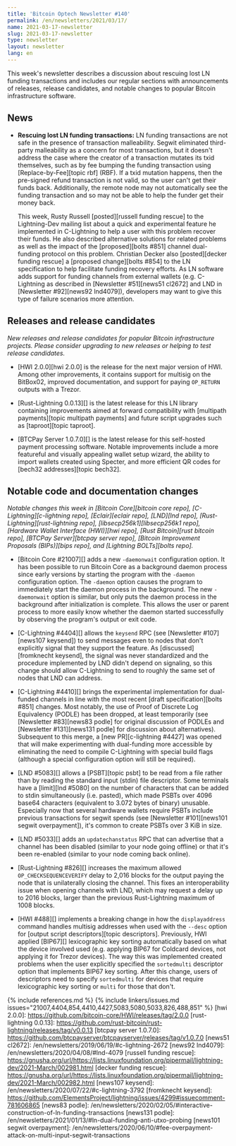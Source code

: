 ```yaml
---
title: 'Bitcoin Optech Newsletter #140'
permalink: /en/newsletters/2021/03/17/
name: 2021-03-17-newsletter
slug: 2021-03-17-newsletter
type: newsletter
layout: newsletter
lang: en
---
```

This week's newsletter describes a discussion about rescuing lost LN
funding transactions and includes our regular sections with
announcements of releases, release candidates, and notable changes to
popular Bitcoin infrastructure software.

## News

- **Rescuing lost LN funding transactions:** LN funding transactions are
  not safe in the presence of transaction malleability.  Segwit
  eliminated third-party malleability as a concern for most
  transactions, <!-- by "most", I mean everything signed SIGHASH_ALL -->
  but it doesn't address the case where the creator of a transaction
  mutates its txid themselves, such as by fee bumping the funding
  transaction using [Replace-by-Fee][topic rbf] (RBF).  If a txid
  mutation happens, then the pre-signed refund transaction is not valid,
  so the user can't get their funds back.  Additionally, the remote node
  may not automatically see the funding transaction and so may not be
  able to help the funder get their money back.

  This week, Rusty Russell [posted][russell funding rescue] to the
  Lightning-Dev mailing list about a quick and experimental feature he
  implemented in C-Lightning to help a user with this problem recover
  their funds.  He also described alternative solutions for related
  problems as well as the impact of the [proposed][bolts #851] channel
  dual-funding protocol on this problem.  Christian Decker also
  [posted][decker funding rescue] a [proposed change][bolts #854] to
  the LN specification to help facilitate funding recovery efforts.
  As LN software adds support for funding channels from external
  wallets (e.g. C-Lightning as described in [Newsletter #51][news51
  cl2672] and LND in [Newsletter #92][news92 lnd4079]), developers may
  want to give this type of failure scenarios more attention.

## Releases and release candidates

*New releases and release candidates for popular Bitcoin infrastructure
projects.  Please consider upgrading to new releases or helping to test
release candidates.*

- [HWI 2.0.0][hwi 2.0.0] is the release for the next major
  version of HWI.  Among other improvements, it contains support for
  multisig on the BitBox02, improved documentation, and support for
  paying `OP_RETURN` outputs with a Trezor.

- [Rust-Lightning 0.0.13][] is the latest release for this LN library
  containing improvements aimed at forward compatibility with [multipath
  payments][topic multipath payments] and future script upgrades such as
  [taproot][topic taproot].

- [BTCPay Server 1.0.7.0][] is the latest release for this self-hosted
  payment processing software.  Notable improvements include a more
  featureful and visually appealing wallet setup wizard, the ability to
  import wallets created using Specter, and more efficient QR codes for [bech32
  addresses][topic bech32].

## Notable code and documentation changes

*Notable changes this week in [Bitcoin Core][bitcoin core repo],
[C-Lightning][c-lightning repo], [Eclair][eclair repo], [LND][lnd repo],
[Rust-Lightning][rust-lightning repo], [libsecp256k1][libsecp256k1
repo], [Hardware Wallet Interface (HWI)][hwi repo],
[Rust Bitcoin][rust bitcoin repo], [BTCPay Server][btcpay server repo],
[Bitcoin Improvement Proposals (BIPs)][bips repo], and [Lightning
BOLTs][bolts repo].*

- [Bitcoin Core #21007][] adds a new `-daemonwait` configuration option. It has
  been possible to run Bitcoin Core as a background daemon process since early
  versions by starting the program with the `-daemon` configuration option.
  The `-daemon` option causes the program to immediately start the daemon process
  in the background. The new `-daemonwait` option
  is similar, but only puts the daemon process in the background after initialization
  is complete. This allows the user or parent process to more easily know
  whether the daemon started successfully by observing the program's output or
  exit code.

- [C-Lightning #4404][] allows the `keysend` RPC (see [Newsletter
  #107][news107 keysend]) to send messages even to nodes that don't
  explicitly signal that they support the feature.  As
  [discussed][fromknecht keysend], the signal was never standardized and
  the procedure implemented by LND didn't depend on signaling, so this
  change should allow C-Lightning to send to roughly the same set of
  nodes that LND can address.

- [C-Lightning #4410][] brings the experimental implementation for
  dual-funded channels in line with the most recent [draft
  specification][bolts #851] changes.  Most notably, the use of Proof of
  Discrete Log Equivalency (PODLE) has been dropped, at least
  temporarily (see [Newsletter #83][news83 podle] for original
  discussion of PODLEs and [Newsletter #131][news131 podle] for
  discussion about alternatives).  Subsequent to this merge, a [new
  PR][c-lightning #4427] was opened that will make experimenting with
  dual-funding more accessible by eliminating the need to compile
  C-Lightning with special build flags (although a special configuration
  option will still be required).

- [LND #5083][] allows a [PSBT][topic psbt] to be read from a file
  rather than by reading the standard input (stdin) file descriptor.
  Some terminals have a [limit][lnd #5080] on the number of characters
  that can be added to stdin simultaneously (i.e. pasted), which made
  PSBTs over 4096 base64 characters (equivalent to 3.072 bytes of binary) <!-- PSBTs are base64 encoded,
  base64 provides 6 bits per character, so 4096 * 6 / 8 = 3072 = 3 KiB
  --> unusable.  Especially now that several hardware wallets require
  PSBTs include previous transactions for segwit spends (see [Newsletter
  #101][news101 segwit overpayment]), it's common to create PSBTs over 3
  KiB in size.

- [LND #5033][] adds an `updatechanstatus` RPC that can advertise that a
  channel has been disabled (similar to your node going offline) or that
  it's been re-enabled (similar to your node coming back online).

- [Rust-Lightning #826][] increases the maximum allowed `OP_CHECKSEQUENCEVERIFY`
  delay to 2,016 blocks for the output paying the node that is
  unilaterally closing the channel.  This fixes an interoperability
  issue when opening channels with LND, which may request a delay
  up to 2016 blocks, larger than the previous Rust-Lightning maximum of
  1008 blocks.

- [HWI #488][] implements a breaking change in how the
  `displayaddress` command handles multisig addresses when used with the
  `--desc` option for [output script descriptors][topic descriptors].
  Previously, HWI applied [BIP67][] lexicographic key sorting
  automatically based on what the device involved used (e.g. applying
  BIP67 for Coldcard devices, not applying it for Trezor devices).  The
  way this was implemented created problems when the user explicitly
  specified the `sortedmulti` descriptor option that implements BIP67
  key sorting.  After this change, users of descriptors need to specify
  `sortedmulti` for devices that require lexicographic key sorting or
  `multi` for those that don't.

{% include references.md %}
{% include linkers/issues.md issues="21007,4404,854,4410,4427,5083,5080,5033,826,488,851" %}
[hwi 2.0.0]: https://github.com/bitcoin-core/HWI/releases/tag/2.0.0
[rust-lightning 0.0.13]: https://github.com/rust-bitcoin/rust-lightning/releases/tag/v0.0.13
[btcpay server 1.0.7.0]: https://github.com/btcpayserver/btcpayserver/releases/tag/v1.0.7.0
[news51 cl2672]: /en/newsletters/2019/06/19/#c-lightning-2672
[news92 lnd4079]: /en/newsletters/2020/04/08/#lnd-4079
[russell funding rescue]: https://gnusha.org/url/https://lists.linuxfoundation.org/pipermail/lightning-dev/2021-March/002981.html
[decker funding rescue]: https://gnusha.org/url/https://lists.linuxfoundation.org/pipermail/lightning-dev/2021-March/002982.html
[news107 keysend]: /en/newsletters/2020/07/22/#c-lightning-3792
[fromknecht keysend]: https://github.com/ElementsProject/lightning/issues/4299#issuecomment-781606865
[news83 podle]: /en/newsletters/2020/02/05/#interactive-construction-of-ln-funding-transactions
[news131 podle]: /en/newsletters/2021/01/13/#ln-dual-funding-anti-utxo-probing
[news101 segwit overpayment]: /en/newsletters/2020/06/10/#fee-overpayment-attack-on-multi-input-segwit-transactions
